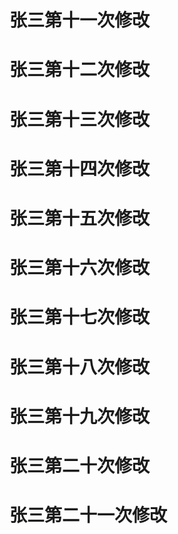 <!--
 * @Author: Do not edit
 * @Date: 2024-12-13 10:22:17
 * @LastEditors: zc
 * @LastEditTime: 2024-12-13 14:35:29
 * @Description: Do not edit
-->

# 张三第十一次修改
# 张三第十二次修改
# 张三第十三次修改
# 张三第十四次修改
# 张三第十五次修改
# 张三第十六次修改
# 张三第十七次修改
# 张三第十八次修改
# 张三第十九次修改
# 张三第二十次修改
# 张三第二十一次修改